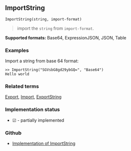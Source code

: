 ## ImportString

```
ImportString(string, import-format)
```
 
> import the `string` from `import-format`.

**Supported formats:** Base64, ExpressionJSON, JSON, Table
 
### Examples

Import a string from base 64 format: 

```
>> ImportString("SGVsbG8gd29ybGQ=", "Base64")
Hello world
```

### Related terms 
[Export](Export.md), [Import](Import.md), [ExportString](ExportString.md)

### Implementation status

* &#x2611; - partially implemented

### Github

* [Implementation of ImportString](https://github.com/axkr/symja_android_library/blob/master/symja_android_library/matheclipse-core/src/main/java/org/matheclipse/core/reflection/system/ImportString.java#L28) 
